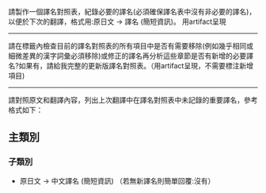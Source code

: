 請製作一個譯名對照表，紀錄必要的譯名(必須確保譯名表中沒有非必要的譯名)，以便於下次的翻譯，格式用:原日文 → 譯名 (簡短資訊)。
用artifact呈現

---

請在<thinking>標籤內檢查目前的譯名對照表的所有項目中是否有需要移除(例如幾乎相同或細微差異的漢字詞彙必須移除)或修正的譯名再分析這些章節是否有新增的必要譯名?如果有，請給我完整的更新版譯名對照表。（用artifact呈現，不需要標注新增項目)

---

請對照原文和翻譯內容，列出上次翻譯中在譯名對照表中未記錄的重要譯名，參考格式如下：
## 主類別
### 子類別
- 原日文 → 中文譯名 (簡短資訊)
（若無新譯名則簡單回覆:沒有）